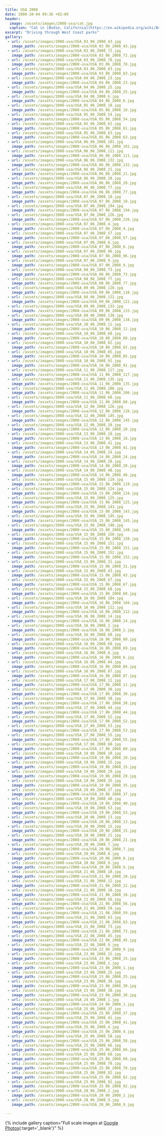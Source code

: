 ```yaml
---
title: USA 2008
date: 2008-10-04 09:36 +02:00
header:
  image: /assets/images/2008-usa/cat.jpg
  caption: "Cat in [Bodie, California](https://en.wikipedia.org/wiki/Bodie,_California){:target='_blank'}"
excerpt: "Driving through West Coast parks"
gallery:
 - url: /assets/images/2008-usa/USA_03_06_2008_43.jpg
   image_path: /assets/images/2008-usa/USA_03_06_2008_43.jpg
 - url: /assets/images/2008-usa/USA_03_06_2008_72.jpg
   image_path: /assets/images/2008-usa/USA_03_06_2008_72.jpg
 - url: /assets/images/2008-usa/USA_03_06_2008_78.jpg
   image_path: /assets/images/2008-usa/USA_03_06_2008_78.jpg
 - url: /assets/images/2008-usa/USA_03_06_2008_83.jpg
   image_path: /assets/images/2008-usa/USA_03_06_2008_83.jpg
 - url: /assets/images/2008-usa/USA_04_06_2008_23.jpg
   image_path: /assets/images/2008-usa/USA_04_06_2008_23.jpg
 - url: /assets/images/2008-usa/USA_04_06_2008_25.jpg
   image_path: /assets/images/2008-usa/USA_04_06_2008_25.jpg
 - url: /assets/images/2008-usa/USA_04_06_2008_6.jpg
   image_path: /assets/images/2008-usa/USA_04_06_2008_6.jpg
 - url: /assets/images/2008-usa/USA_05_06_2008_18.jpg
   image_path: /assets/images/2008-usa/USA_05_06_2008_18.jpg
 - url: /assets/images/2008-usa/USA_05_06_2008_54.jpg
   image_path: /assets/images/2008-usa/USA_05_06_2008_54.jpg
 - url: /assets/images/2008-usa/USA_05_06_2008_61.jpg
   image_path: /assets/images/2008-usa/USA_05_06_2008_61.jpg
 - url: /assets/images/2008-usa/USA_05_06_2008_63.jpg
   image_path: /assets/images/2008-usa/USA_05_06_2008_63.jpg
 - url: /assets/images/2008-usa/USA_06_06_2008_101.jpg
   image_path: /assets/images/2008-usa/USA_06_06_2008_101.jpg
 - url: /assets/images/2008-usa/USA_06_06_2008_111.jpg
   image_path: /assets/images/2008-usa/USA_06_06_2008_111.jpg
 - url: /assets/images/2008-usa/USA_06_06_2008_132.jpg
   image_path: /assets/images/2008-usa/USA_06_06_2008_132.jpg
 - url: /assets/images/2008-usa/USA_06_06_2008_21.jpg
   image_path: /assets/images/2008-usa/USA_06_06_2008_21.jpg
 - url: /assets/images/2008-usa/USA_06_06_2008_28.jpg
   image_path: /assets/images/2008-usa/USA_06_06_2008_28.jpg
 - url: /assets/images/2008-usa/USA_06_06_2008_77.jpg
   image_path: /assets/images/2008-usa/USA_06_06_2008_77.jpg
 - url: /assets/images/2008-usa/USA_07_06_2008_10.jpg
   image_path: /assets/images/2008-usa/USA_07_06_2008_10.jpg
 - url: /assets/images/2008-usa/USA_07_06_2008_194.jpg
   image_path: /assets/images/2008-usa/USA_07_06_2008_194.jpg
 - url: /assets/images/2008-usa/USA_07_06_2008_226.jpg
   image_path: /assets/images/2008-usa/USA_07_06_2008_226.jpg
 - url: /assets/images/2008-usa/USA_07_06_2008_4.jpg
   image_path: /assets/images/2008-usa/USA_07_06_2008_4.jpg
 - url: /assets/images/2008-usa/USA_07_06_2008_57.jpg
   image_path: /assets/images/2008-usa/USA_07_06_2008_57.jpg
 - url: /assets/images/2008-usa/USA_07_06_2008_8.jpg
   image_path: /assets/images/2008-usa/USA_07_06_2008_8.jpg
 - url: /assets/images/2008-usa/USA_07_06_2008_96.jpg
   image_path: /assets/images/2008-usa/USA_07_06_2008_96.jpg
 - url: /assets/images/2008-usa/USA_07_06_2008_9.jpg
   image_path: /assets/images/2008-usa/USA_07_06_2008_9.jpg
 - url: /assets/images/2008-usa/USA_08_06_2008_73.jpg
   image_path: /assets/images/2008-usa/USA_08_06_2008_73.jpg
 - url: /assets/images/2008-usa/USA_08_06_2008_77.jpg
   image_path: /assets/images/2008-usa/USA_08_06_2008_77.jpg
 - url: /assets/images/2008-usa/USA_09_06_2008_110.jpg
   image_path: /assets/images/2008-usa/USA_09_06_2008_110.jpg
 - url: /assets/images/2008-usa/USA_09_06_2008_122.jpg
   image_path: /assets/images/2008-usa/USA_09_06_2008_122.jpg
 - url: /assets/images/2008-usa/USA_09_06_2008_133.jpg
   image_path: /assets/images/2008-usa/USA_09_06_2008_133.jpg
 - url: /assets/images/2008-usa/USA_09_06_2008_138.jpg
   image_path: /assets/images/2008-usa/USA_09_06_2008_138.jpg
 - url: /assets/images/2008-usa/USA_10_06_2008_11.jpg
   image_path: /assets/images/2008-usa/USA_10_06_2008_11.jpg
 - url: /assets/images/2008-usa/USA_10_06_2008_68.jpg
   image_path: /assets/images/2008-usa/USA_10_06_2008_68.jpg
 - url: /assets/images/2008-usa/USA_10_06_2008_82.jpg
   image_path: /assets/images/2008-usa/USA_10_06_2008_82.jpg
 - url: /assets/images/2008-usa/USA_10_06_2008_85.jpg
   image_path: /assets/images/2008-usa/USA_10_06_2008_85.jpg
 - url: /assets/images/2008-usa/USA_10_06_2008_91.jpg
   image_path: /assets/images/2008-usa/USA_10_06_2008_91.jpg
 - url: /assets/images/2008-usa/USA_11_06_2008_117.jpg
   image_path: /assets/images/2008-usa/USA_11_06_2008_117.jpg
 - url: /assets/images/2008-usa/USA_11_06_2008_135.jpg
   image_path: /assets/images/2008-usa/USA_11_06_2008_135.jpg
 - url: /assets/images/2008-usa/USA_11_06_2008_206.jpg
   image_path: /assets/images/2008-usa/USA_11_06_2008_206.jpg
 - url: /assets/images/2008-usa/USA_11_06_2008_68.jpg
   image_path: /assets/images/2008-usa/USA_11_06_2008_68.jpg
 - url: /assets/images/2008-usa/USA_12_06_2008_126.jpg
   image_path: /assets/images/2008-usa/USA_12_06_2008_126.jpg
 - url: /assets/images/2008-usa/USA_12_06_2008_145.jpg
   image_path: /assets/images/2008-usa/USA_12_06_2008_145.jpg
 - url: /assets/images/2008-usa/USA_12_06_2008_28.jpg
   image_path: /assets/images/2008-usa/USA_12_06_2008_28.jpg
 - url: /assets/images/2008-usa/USA_13_06_2008_18.jpg
   image_path: /assets/images/2008-usa/USA_13_06_2008_18.jpg
 - url: /assets/images/2008-usa/USA_13_06_2008_41.jpg
   image_path: /assets/images/2008-usa/USA_13_06_2008_41.jpg
 - url: /assets/images/2008-usa/USA_14_06_2008_24.jpg
   image_path: /assets/images/2008-usa/USA_14_06_2008_24.jpg
 - url: /assets/images/2008-usa/USA_14_06_2008_28.jpg
   image_path: /assets/images/2008-usa/USA_14_06_2008_28.jpg
 - url: /assets/images/2008-usa/USA_14_06_2008_48.jpg
   image_path: /assets/images/2008-usa/USA_14_06_2008_48.jpg
 - url: /assets/images/2008-usa/USA_15_06_2008_119.jpg
   image_path: /assets/images/2008-usa/USA_15_06_2008_119.jpg
 - url: /assets/images/2008-usa/USA_15_06_2008_124.jpg
   image_path: /assets/images/2008-usa/USA_15_06_2008_124.jpg
 - url: /assets/images/2008-usa/USA_15_06_2008_125.jpg
   image_path: /assets/images/2008-usa/USA_15_06_2008_125.jpg
 - url: /assets/images/2008-usa/USA_15_06_2008_143.jpg
   image_path: /assets/images/2008-usa/USA_15_06_2008_143.jpg
 - url: /assets/images/2008-usa/USA_15_06_2008_145.jpg
   image_path: /assets/images/2008-usa/USA_15_06_2008_145.jpg
 - url: /assets/images/2008-usa/USA_15_06_2008_148.jpg
   image_path: /assets/images/2008-usa/USA_15_06_2008_148.jpg
 - url: /assets/images/2008-usa/USA_15_06_2008_150.jpg
   image_path: /assets/images/2008-usa/USA_15_06_2008_150.jpg
 - url: /assets/images/2008-usa/USA_15_06_2008_151.jpg
   image_path: /assets/images/2008-usa/USA_15_06_2008_151.jpg
 - url: /assets/images/2008-usa/USA_15_06_2008_152.jpg
   image_path: /assets/images/2008-usa/USA_15_06_2008_152.jpg
 - url: /assets/images/2008-usa/USA_15_06_2008_31.jpg
   image_path: /assets/images/2008-usa/USA_15_06_2008_31.jpg
 - url: /assets/images/2008-usa/USA_15_06_2008_43.jpg
   image_path: /assets/images/2008-usa/USA_15_06_2008_43.jpg
 - url: /assets/images/2008-usa/USA_15_06_2008_67.jpg
   image_path: /assets/images/2008-usa/USA_15_06_2008_67.jpg
 - url: /assets/images/2008-usa/USA_15_06_2008_68.jpg
   image_path: /assets/images/2008-usa/USA_15_06_2008_68.jpg
 - url: /assets/images/2008-usa/USA_16_06_2008_104.jpg
   image_path: /assets/images/2008-usa/USA_16_06_2008_104.jpg
 - url: /assets/images/2008-usa/USA_16_06_2008_112.jpg
   image_path: /assets/images/2008-usa/USA_16_06_2008_112.jpg
 - url: /assets/images/2008-usa/USA_16_06_2008_14.jpg
   image_path: /assets/images/2008-usa/USA_16_06_2008_14.jpg
 - url: /assets/images/2008-usa/USA_16_06_2008_2.jpg
   image_path: /assets/images/2008-usa/USA_16_06_2008_2.jpg
 - url: /assets/images/2008-usa/USA_16_06_2008_60.jpg
   image_path: /assets/images/2008-usa/USA_16_06_2008_60.jpg
 - url: /assets/images/2008-usa/USA_16_06_2008_69.jpg
   image_path: /assets/images/2008-usa/USA_16_06_2008_69.jpg
 - url: /assets/images/2008-usa/USA_16_06_2008_6.jpg
   image_path: /assets/images/2008-usa/USA_16_06_2008_6.jpg
 - url: /assets/images/2008-usa/USA_16_06_2008_84.jpg
   image_path: /assets/images/2008-usa/USA_16_06_2008_84.jpg
 - url: /assets/images/2008-usa/USA_16_06_2008_87.jpg
   image_path: /assets/images/2008-usa/USA_16_06_2008_87.jpg
 - url: /assets/images/2008-usa/USA_17_06_2008_11.jpg
   image_path: /assets/images/2008-usa/USA_17_06_2008_11.jpg
 - url: /assets/images/2008-usa/USA_17_06_2008_30.jpg
   image_path: /assets/images/2008-usa/USA_17_06_2008_30.jpg
 - url: /assets/images/2008-usa/USA_17_06_2008_38.jpg
   image_path: /assets/images/2008-usa/USA_17_06_2008_38.jpg
 - url: /assets/images/2008-usa/USA_17_06_2008_44.jpg
   image_path: /assets/images/2008-usa/USA_17_06_2008_44.jpg
 - url: /assets/images/2008-usa/USA_17_06_2008_52.jpg
   image_path: /assets/images/2008-usa/USA_17_06_2008_52.jpg
 - url: /assets/images/2008-usa/USA_17_06_2008_53.jpg
   image_path: /assets/images/2008-usa/USA_17_06_2008_53.jpg
 - url: /assets/images/2008-usa/USA_17_06_2008_55.jpg
   image_path: /assets/images/2008-usa/USA_17_06_2008_55.jpg
 - url: /assets/images/2008-usa/USA_17_06_2008_60.jpg
   image_path: /assets/images/2008-usa/USA_17_06_2008_60.jpg
 - url: /assets/images/2008-usa/USA_19_06_2008_10.jpg
   image_path: /assets/images/2008-usa/USA_19_06_2008_10.jpg
 - url: /assets/images/2008-usa/USA_19_06_2008_15.jpg
   image_path: /assets/images/2008-usa/USA_19_06_2008_15.jpg
 - url: /assets/images/2008-usa/USA_19_06_2008_29.jpg
   image_path: /assets/images/2008-usa/USA_19_06_2008_29.jpg
 - url: /assets/images/2008-usa/USA_19_06_2008_35.jpg
   image_path: /assets/images/2008-usa/USA_19_06_2008_35.jpg
 - url: /assets/images/2008-usa/USA_19_06_2008_37.jpg
   image_path: /assets/images/2008-usa/USA_19_06_2008_37.jpg
 - url: /assets/images/2008-usa/USA_19_06_2008_40.jpg
   image_path: /assets/images/2008-usa/USA_19_06_2008_40.jpg
 - url: /assets/images/2008-usa/USA_19_06_2008_53.jpg
   image_path: /assets/images/2008-usa/USA_19_06_2008_53.jpg
 - url: /assets/images/2008-usa/USA_20_06_2008_13.jpg
   image_path: /assets/images/2008-usa/USA_20_06_2008_13.jpg
 - url: /assets/images/2008-usa/USA_20_06_2008_15.jpg
   image_path: /assets/images/2008-usa/USA_20_06_2008_15.jpg
 - url: /assets/images/2008-usa/USA_20_06_2008_21.jpg
   image_path: /assets/images/2008-usa/USA_20_06_2008_21.jpg
 - url: /assets/images/2008-usa/USA_20_06_2008_7.jpg
   image_path: /assets/images/2008-usa/USA_20_06_2008_7.jpg
 - url: /assets/images/2008-usa/USA_20_06_2008_8.jpg
   image_path: /assets/images/2008-usa/USA_20_06_2008_8.jpg
 - url: /assets/images/2008-usa/USA_20_06_2008_9.jpg
   image_path: /assets/images/2008-usa/USA_20_06_2008_9.jpg
 - url: /assets/images/2008-usa/USA_21_06_2008_10.jpg
   image_path: /assets/images/2008-usa/USA_21_06_2008_10.jpg
 - url: /assets/images/2008-usa/USA_21_06_2008_12.jpg
   image_path: /assets/images/2008-usa/USA_21_06_2008_12.jpg
 - url: /assets/images/2008-usa/USA_21_06_2008_18.jpg
   image_path: /assets/images/2008-usa/USA_21_06_2008_18.jpg
 - url: /assets/images/2008-usa/USA_21_06_2008_56.jpg
   image_path: /assets/images/2008-usa/USA_21_06_2008_56.jpg
 - url: /assets/images/2008-usa/USA_21_06_2008_59.jpg
   image_path: /assets/images/2008-usa/USA_21_06_2008_59.jpg
 - url: /assets/images/2008-usa/USA_21_06_2008_63.jpg
   image_path: /assets/images/2008-usa/USA_21_06_2008_63.jpg
 - url: /assets/images/2008-usa/USA_21_06_2008_73.jpg
   image_path: /assets/images/2008-usa/USA_21_06_2008_73.jpg
 - url: /assets/images/2008-usa/USA_22_06_2008_45.jpg
   image_path: /assets/images/2008-usa/USA_22_06_2008_45.jpg
 - url: /assets/images/2008-usa/USA_22_06_2008_9.jpg
   image_path: /assets/images/2008-usa/USA_22_06_2008_9.jpg
 - url: /assets/images/2008-usa/USA_23_06_2008_15.jpg
   image_path: /assets/images/2008-usa/USA_23_06_2008_15.jpg
 - url: /assets/images/2008-usa/USA_23_06_2008_1.jpg
   image_path: /assets/images/2008-usa/USA_23_06_2008_1.jpg
 - url: /assets/images/2008-usa/USA_23_06_2008_25.jpg
   image_path: /assets/images/2008-usa/USA_23_06_2008_25.jpg
 - url: /assets/images/2008-usa/USA_23_06_2008_30.jpg
   image_path: /assets/images/2008-usa/USA_23_06_2008_30.jpg
 - url: /assets/images/2008-usa/USA_23_06_2008_38.jpg
   image_path: /assets/images/2008-usa/USA_23_06_2008_38.jpg
 - url: /assets/images/2008-usa/USA_24_06_2008_1.jpg
   image_path: /assets/images/2008-usa/USA_24_06_2008_1.jpg
 - url: /assets/images/2008-usa/USA_25_06_2008_37.jpg
   image_path: /assets/images/2008-usa/USA_25_06_2008_37.jpg
 - url: /assets/images/2008-usa/USA_25_06_2008_41.jpg
   image_path: /assets/images/2008-usa/USA_25_06_2008_41.jpg
 - url: /assets/images/2008-usa/USA_25_06_2008_4.jpg
   image_path: /assets/images/2008-usa/USA_25_06_2008_4.jpg
 - url: /assets/images/2008-usa/USA_25_06_2008_58.jpg
   image_path: /assets/images/2008-usa/USA_25_06_2008_58.jpg
 - url: /assets/images/2008-usa/USA_25_06_2008_66.jpg
   image_path: /assets/images/2008-usa/USA_25_06_2008_66.jpg
 - url: /assets/images/2008-usa/USA_25_06_2008_68.jpg
   image_path: /assets/images/2008-usa/USA_25_06_2008_68.jpg
 - url: /assets/images/2008-usa/USA_25_06_2008_78.jpg
   image_path: /assets/images/2008-usa/USA_25_06_2008_78.jpg
 - url: /assets/images/2008-usa/USA_25_06_2008_82.jpg
   image_path: /assets/images/2008-usa/USA_25_06_2008_82.jpg
 - url: /assets/images/2008-usa/USA_25_06_2008_92.jpg
   image_path: /assets/images/2008-usa/USA_25_06_2008_92.jpg
 - url: /assets/images/2008-usa/USA_28_06_2008_2.jpg
   image_path: /assets/images/2008-usa/USA_28_06_2008_2.jpg
 - url: /assets/images/2008-usa/USA_28_06_2008_9.jpg
   image_path: /assets/images/2008-usa/USA_28_06_2008_9.jpg

---
```


{% include gallery caption="Full scale images at [Google Photos](https://goo.gl/photos/hHCPCVuL3WwaDiwE7){:target='_blank'}" %}
